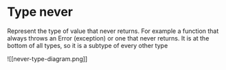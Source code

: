 
# Type never
Represent the type of value that never returns. For example a function that always throws an Error (exception) or one that never returns. It is at the bottom of all types, so it is a subtype of every other type

![[never-type-diagram.png]]